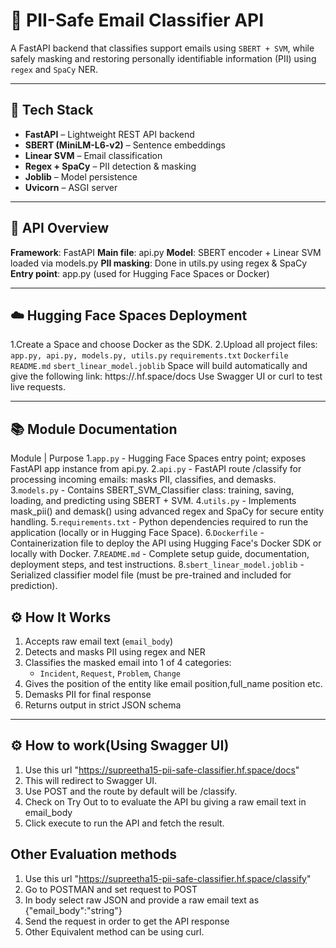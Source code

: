 # 🧠 PII-Safe Email Classifier API

A FastAPI backend that classifies support emails using `SBERT + SVM`, while safely masking and restoring personally identifiable information (PII) using `regex` and `SpaCy` NER.

---

## 🔧 Tech Stack

- **FastAPI** – Lightweight REST API backend
- **SBERT (MiniLM-L6-v2)** – Sentence embeddings
- **Linear SVM** – Email classification
- **Regex + SpaCy** – PII detection & masking
- **Joblib** – Model persistence
- **Uvicorn** – ASGI server

---

## 🔌 API Overview
**Framework**: FastAPI
**Main file**: api.py
**Model**: SBERT encoder + Linear SVM loaded via models.py
**PII masking**: Done in utils.py using regex & SpaCy
**Entry point**: app.py (used for Hugging Face Spaces or Docker)

---
## ☁️ Hugging Face Spaces Deployment
1.Create a Space and choose Docker as the SDK.
2.Upload all project files:
   `app.py, api.py, models.py, utils.py`
   `requirements.txt`
   `Dockerfile`
   `README.md`
   `sbert_linear_model.joblib`
Space will build automatically and give the following link:
https://<space-name>.hf.space/docs
Use Swagger UI or curl to test live requests.

---
## 📚 Module Documentation
Module | Purpose
1.`app.py` - Hugging Face Spaces entry point; exposes FastAPI app instance from api.py.
2.`api.py` -  FastAPI route /classify for processing incoming emails: masks PII, classifies, and demasks.
3.`models.py` - Contains SBERT_SVM_Classifier class: training, saving, loading, and predicting using SBERT + SVM.
4.`utils.py` - Implements mask_pii() and demask() using advanced regex and SpaCy for secure entity handling.
5.`requirements.txt` - Python dependencies required to run the application (locally or in Hugging Face Space).
6.`Dockerfile` - Containerization file to deploy the API using Hugging Face's Docker SDK or locally with Docker.
7.`README.md` - Complete setup guide, documentation, deployment steps, and test instructions.
8.`sbert_linear_model.joblib` - Serialized classifier model file (must be pre-trained and included for prediction).

## ⚙️ How It Works

1. Accepts raw email text (`email_body`)
2. Detects and masks PII using regex and NER
3. Classifies the masked email into 1 of 4 categories:
   - `Incident`, `Request`, `Problem`, `Change`
4. Gives the position of the entity like email position,full_name position etc.
5. Demasks PII for final response
6. Returns output in strict JSON schema

---

## ⚙️ How to work(Using Swagger UI)
1. Use this url "https://supreetha15-pii-safe-classifier.hf.space/docs"
2. This will redirect to Swagger UI.
3. Use POST and the route by default will be /classify.
4. Check on Try Out to to evaluate the API bu giving a raw email text in email_body
5. Click execute to run the API and fetch the result.

## Other Evaluation methods
1. Use this url "https://supreetha15-pii-safe-classifier.hf.space/classify"
2. Go to POSTMAN and set request to POST
3. In body select raw JSON and provide a raw email text as {"email_body":"string"}
4. Send the request in order to get the API response
5. Other Equivalent method can be using curl.
